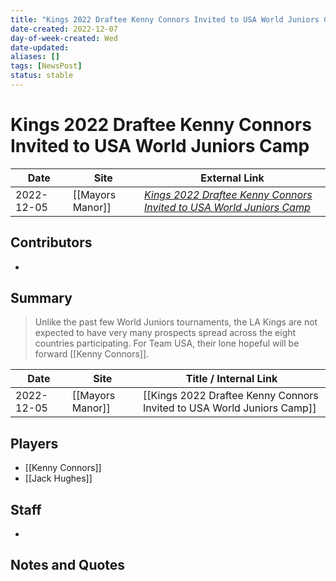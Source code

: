 ```yaml
---
title: "Kings 2022 Draftee Kenny Connors Invited to USA World Juniors Camp"
date-created: 2022-12-07
day-of-week-created: Wed
date-updated: 
aliases: []
tags: [NewsPost]
status: stable
---
```


# Kings 2022 Draftee Kenny Connors Invited to USA World Juniors Camp

| Date       | Site             | External Link                                                                                                                                                               |
| ---------- | ---------------- | --------------------------------------------------------------------------------------------------------------------------------------------------------------------------- |
| 2022-12-05 | [[Mayors Manor]] | [*Kings 2022 Draftee Kenny Connors Invited to USA World Juniors Camp*](https://mayorsmanor.com/2022/12/kings-2022-draftee-kenny-connors-invited-to-usa-world-juniors-camp/) |

## Contributors
- 

## Summary
> Unlike the past few World Juniors tournaments, the LA Kings are not expected to have very many prospects spread across the eight countries participating. For Team USA, their lone hopeful will be forward [[Kenny Connors]].

| Date       | Site             | Title / Internal Link                                                  |
| ---------- | ---------------- | ---------------------------------------------------------------------- |
| 2022-12-05 | [[Mayors Manor]] | [[Kings 2022 Draftee Kenny Connors Invited to USA World Juniors Camp]] |

## Players
- [[Kenny Connors]]
- [[Jack Hughes]]

## Staff
- 

## Notes and Quotes
> 

